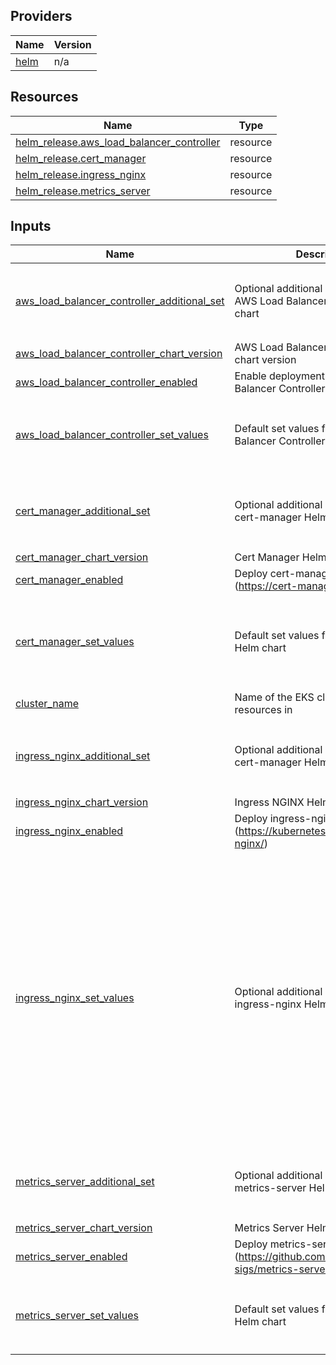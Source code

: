 <!-- BEGIN_TF_DOCS -->


## Providers

| Name | Version |
|------|---------|
| <a name="provider_helm"></a> [helm](#provider\_helm) | n/a |

## Resources

| Name | Type |
|------|------|
| [helm_release.aws_load_balancer_controller](https://registry.terraform.io/providers/hashicorp/helm/latest/docs/resources/release) | resource |
| [helm_release.cert_manager](https://registry.terraform.io/providers/hashicorp/helm/latest/docs/resources/release) | resource |
| [helm_release.ingress_nginx](https://registry.terraform.io/providers/hashicorp/helm/latest/docs/resources/release) | resource |
| [helm_release.metrics_server](https://registry.terraform.io/providers/hashicorp/helm/latest/docs/resources/release) | resource |

## Inputs

| Name | Description | Type | Default | Required |
|------|-------------|------|---------|:--------:|
| <a name="input_aws_load_balancer_controller_additional_set"></a> [aws\_load\_balancer\_controller\_additional\_set](#input\_aws\_load\_balancer\_controller\_additional\_set) | Optional additional set values for AWS Load Balancer Controller Helm chart | <pre>list(object({<br>    name  = string,<br>    value = string,<br>    type  = optional(string)<br>  }))</pre> | `[]` | no |
| <a name="input_aws_load_balancer_controller_chart_version"></a> [aws\_load\_balancer\_controller\_chart\_version](#input\_aws\_load\_balancer\_controller\_chart\_version) | AWS Load Balancer Controller Helm chart version | `string` | `"1.8.1"` | no |
| <a name="input_aws_load_balancer_controller_enabled"></a> [aws\_load\_balancer\_controller\_enabled](#input\_aws\_load\_balancer\_controller\_enabled) | Enable deployment of the AWS Load Balancer Controller into the cluster | `bool` | `true` | no |
| <a name="input_aws_load_balancer_controller_set_values"></a> [aws\_load\_balancer\_controller\_set\_values](#input\_aws\_load\_balancer\_controller\_set\_values) | Default set values for AWS Load Balancer Controller Helm chart | <pre>list(object({<br>    name  = string,<br>    value = string,<br>    type  = optional(string)<br>  }))</pre> | `[]` | no |
| <a name="input_cert_manager_additional_set"></a> [cert\_manager\_additional\_set](#input\_cert\_manager\_additional\_set) | Optional additional set values for cert-manager Helm chart | <pre>list(object({<br>    name  = string,<br>    value = string,<br>    type  = optional(string)<br>  }))</pre> | `[]` | no |
| <a name="input_cert_manager_chart_version"></a> [cert\_manager\_chart\_version](#input\_cert\_manager\_chart\_version) | Cert Manager Helm chart version | `string` | `"v1.14.3"` | no |
| <a name="input_cert_manager_enabled"></a> [cert\_manager\_enabled](#input\_cert\_manager\_enabled) | Deploy cert-manager into cluster (https://cert-manager.io/) | `bool` | `true` | no |
| <a name="input_cert_manager_set_values"></a> [cert\_manager\_set\_values](#input\_cert\_manager\_set\_values) | Default set values for cert-manager Helm chart | <pre>list(object({<br>    name  = string,<br>    value = string,<br>    type  = optional(string)<br>  }))</pre> | <pre>[<br>  {<br>    "name": "installCRDs",<br>    "type": "string",<br>    "value": "true"<br>  }<br>]</pre> | no |
| <a name="input_cluster_name"></a> [cluster\_name](#input\_cluster\_name) | Name of the EKS cluster to create resources in | `string` | n/a | yes |
| <a name="input_ingress_nginx_additional_set"></a> [ingress\_nginx\_additional\_set](#input\_ingress\_nginx\_additional\_set) | Optional additional set values for cert-manager Helm chart | <pre>list(object({<br>    name  = string,<br>    value = string,<br>    type  = optional(string)<br>  }))</pre> | `[]` | no |
| <a name="input_ingress_nginx_chart_version"></a> [ingress\_nginx\_chart\_version](#input\_ingress\_nginx\_chart\_version) | Ingress NGINX Helm chart version | `string` | `"4.10.0"` | no |
| <a name="input_ingress_nginx_enabled"></a> [ingress\_nginx\_enabled](#input\_ingress\_nginx\_enabled) | Deploy ingress-nginx into cluster (https://kubernetes.github.io/ingress-nginx/) | `bool` | `true` | no |
| <a name="input_ingress_nginx_set_values"></a> [ingress\_nginx\_set\_values](#input\_ingress\_nginx\_set\_values) | Optional additional set values for ingress-nginx Helm chart | <pre>list(object({<br>    name  = string,<br>    value = string,<br>    type  = optional(string)<br>  }))</pre> | <pre>[<br>  {<br>    "name": "controller.resources.limits.cpu",<br>    "type": "string",<br>    "value": "125m"<br>  },<br>  {<br>    "name": "controller.resources.limits.memory",<br>    "type": "string",<br>    "value": "175Mi"<br>  },<br>  {<br>    "name": "controller.config.proxy-body-size",<br>    "type": "string",<br>    "value": "100m"<br>  },<br>  {<br>    "name": "controller.addHeaders.x-robots-tag",<br>    "type": "string",<br>    "value": "noindex"<br>  }<br>]</pre> | no |
| <a name="input_metrics_server_additional_set"></a> [metrics\_server\_additional\_set](#input\_metrics\_server\_additional\_set) | Optional additional set values for metrics-server Helm chart | <pre>list(object({<br>    name  = string,<br>    value = string,<br>    type  = optional(string)<br>  }))</pre> | `[]` | no |
| <a name="input_metrics_server_chart_version"></a> [metrics\_server\_chart\_version](#input\_metrics\_server\_chart\_version) | Metrics Server Helm chart version | `string` | `"3.12.1"` | no |
| <a name="input_metrics_server_enabled"></a> [metrics\_server\_enabled](#input\_metrics\_server\_enabled) | Deploy metrics-server into cluster (https://github.com/kubernetes-sigs/metrics-server) | `bool` | `true` | no |
| <a name="input_metrics_server_set_values"></a> [metrics\_server\_set\_values](#input\_metrics\_server\_set\_values) | Default set values for metrics-server Helm chart | <pre>list(object({<br>    name  = string,<br>    value = string,<br>    type  = optional(string)<br>  }))</pre> | `[]` | no |
<!-- END_TF_DOCS -->